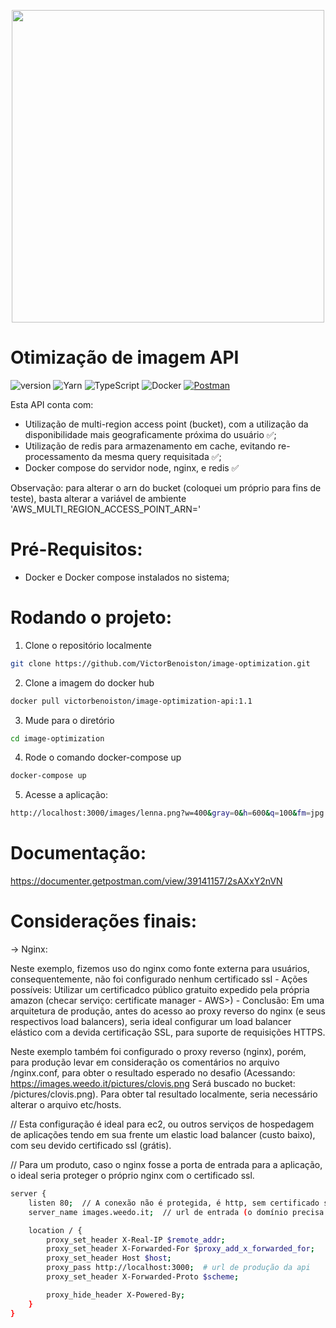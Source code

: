 <p align='center'>
<img src="https://firebasestorage.googleapis.com/v0/b/crwn-clothing-react-app.appspot.com/o/Inserir_um_ti%CC%81tulo-removebg-preview.png?alt=media&token=afe41da6-2e8d-4c40-9830-d49b9378cc33" width='500px'></img>
</p>

# Otimização de imagem API

![version](https://img.shields.io/badge/version-1.1-brightgreen)
![Yarn](https://img.shields.io/badge/Yarn-1.22.19-2C8EBB?logo=yarn&logoColor=white)
![TypeScript](https://img.shields.io/badge/TypeScript-5.0-blue?logo=typescript&logoColor=white)
![Docker](https://img.shields.io/badge/Docker-1.22.19-2C8EBB?logo=docker&logoColor=white)
[![Postman](https://img.shields.io/badge/Documentation-1.1-2C8EBB?logo=postman&logoColor=white)
](https://documenter.getpostman.com/view/39141157/2sAXxY2nVN)

Esta API conta com:
* Utilização de multi-region access point (bucket), com a utilização da disponibilidade mais geograficamente próxima do usuário ✅;
* Utilização de redis para armazenamento em cache, evitando re-processamento da mesma query requisitada ✅;
* Docker compose do servidor node, nginx, e redis ✅

Observação: para alterar o arn do bucket (coloquei um próprio para fins de teste), basta alterar a variável de ambiente 'AWS_MULTI_REGION_ACCESS_POINT_ARN='


# Pré-Requisitos:
* Docker e Docker compose instalados no sistema;

# Rodando o projeto:

1) Clone o repositório localmente
```bash
git clone https://github.com/VictorBenoiston/image-optimization.git
```

2) Clone a imagem do docker hub
```bash
docker pull victorbenoiston/image-optimization-api:1.1
```

3) Mude para o diretório
```bash
cd image-optimization
```

<!-- 3) Crie uma pasta .env no rootDir, e adicione: 
```bash
AWS_MULTI_REGION_ACCESS_POINT_ARN=your-arn-here
# Para exemplificação: <AWS_MULTI_REGION_ACCESS_POINT_ARN=arn:aws:s3::396608796594:accesspoint/mhcj7e7sny9ck.mrap>
``` -->

4) Rode o comando docker-compose up
```bash
docker-compose up
```

5) Acesse a aplicação:
```bash
http://localhost:3000/images/lenna.png?w=400&gray=0&h=600&q=100&fm=jpg
```

# Documentação:
https://documenter.getpostman.com/view/39141157/2sAXxY2nVN

# Considerações finais:

-> Nginx: 

Neste exemplo, fizemos uso do nginx como fonte externa para usuários, consequentemente, não foi configurado nenhum certificado ssl
    - Ações possíveis: Utilizar um certificadco público gratuito expedido pela própria amazon (checar serviço: certificate manager - AWS>)
    - Conclusão: Em uma arquitetura de produção, antes do acesso ao proxy reverso do nginx (e seus respectivos load balancers), seria ideal configurar um load balancer elástico com a devida certificação SSL, para suporte de requisições HTTPS.

Neste exemplo também foi configurado o proxy reverso (nginx), porém, para produção levar em consideração os comentários no arquivo /nginx.conf, para obter o resultado esperado no desafio (Acessando: https://images.weedo.it/pictures/clovis.png
Será buscado no bucket: /pictures/clovis.png). Para obter tal resultado localmente, seria necessário alterar o arquivo etc/hosts.

// Esta configuração é ideal para ec2, ou outros serviços de hospedagem de aplicações tendo em sua frente um elastic load balancer (custo baixo), com seu devido certificado ssl (grátis).

// Para um produto, caso o nginx fosse a porta de entrada para a aplicação, o ideal seria proteger o próprio nginx com o certificado ssl.

```bash
server {
    listen 80;  // A conexão não é protegida, é http, sem certificado ssl.
    server_name images.weedo.it;  // url de entrada (o domínio precisa existir)

    location / {
        proxy_set_header X-Real-IP $remote_addr;
        proxy_set_header X-Forwarded-For $proxy_add_x_forwarded_for;
        proxy_set_header Host $host;
        proxy_pass http://localhost:3000;  # url de produção da api
        proxy_set_header X-Forwarded-Proto $scheme;

        proxy_hide_header X-Powered-By;
    }
}
```